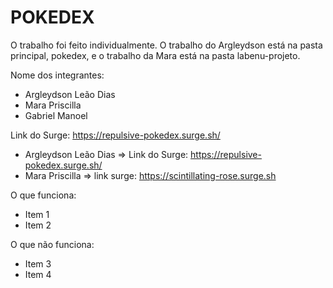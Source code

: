 # POKEDEX

O trabalho foi feito individualmente.
O trabalho do Argleydson está na pasta principal, pokedex, e o trabalho da Mara está na pasta labenu-projeto.

Nome dos integrantes: 
- Argleydson Leão Dias
- Mara Priscilla
- Gabriel Manoel

Link do Surge: https://repulsive-pokedex.surge.sh/
- Argleydson Leão Dias => Link do Surge: https://repulsive-pokedex.surge.sh/
- Mara Priscilla => link surge: https://scintillating-rose.surge.sh

O que funciona:
- Item 1
- Item 2

O que não funciona: 
- Item 3
- Item 4
